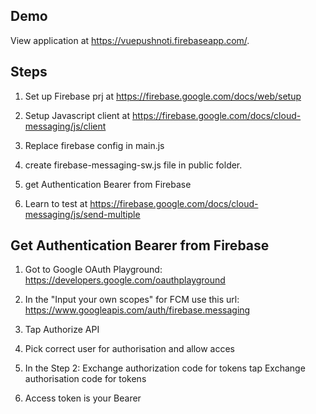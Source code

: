 ## Demo


View application at https://vuepushnoti.firebaseapp.com/.

## Steps


1. Set up Firebase prj at https://firebase.google.com/docs/web/setup 

2. Setup Javascript client at https://firebase.google.com/docs/cloud-messaging/js/client

3. Replace firebase config in main.js

4. create firebase-messaging-sw.js file in public folder.

5. get Authentication Bearer from Firebase

6. Learn to test at https://firebase.google.com/docs/cloud-messaging/js/send-multiple


## Get Authentication Bearer from Firebase

1. Got to Google OAuth Playground: https://developers.google.com/oauthplayground

2. In the "Input your own scopes" for FCM use this url: https://www.googleapis.com/auth/firebase.messaging

3. Tap Authorize API

4. Pick correct user for authorisation and allow acces

5. In the Step 2: Exchange authorization code for tokens tap Exchange authorisation code for tokens

6. Access token is your Bearer
